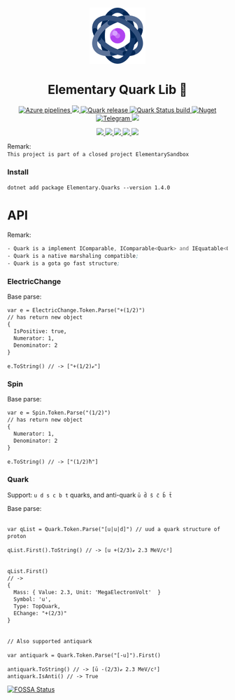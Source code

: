 <!-- Logo -->
<p align="center">
  <a href="#">
    <img height="128" width="128" src="https://raw.githubusercontent.com/0xF6/Quark/master/icon/icon.png">
  </a>
</p>

<!-- Name -->
<h1 align="center">
  Elementary Quark Lib 🔅
</h1>
<p align="center">
  <a href="#">
    <img alt="Azure pipelines" src="https://dev.azure.com/0xF6/Quark/_apis/build/status/0xF6.Quark?branchName=master">
    <img alr="MIT License" src="http://img.shields.io/:license-MIT-blue.svg">
    <img alt="Quark release" src="https://img.shields.io/github/release/0xF6/Quark.svg">
    <img alt="Quark Status build" src="https://github.com/ElementaryStudio/Quark/workflows/.NET%20Core%20CI/badge.svg">
  </a>
  <a href="https://www.nuget.org/packages/Elementary.Quarks/">
    <img alt="Nuget" src="https://img.shields.io/nuget/v/Elementary.Quarks.svg?color=%23884499">
  </a>
  <a href="https://t.me/ivysola">
    <img alt="Telegram" src="https://img.shields.io/badge/Ask%20Me-Anything-1f425f.svg">
  </a>
<a href="https://app.fossa.io/projects/git%2Bgithub.com%2FElementaryStudio%2FQuark?ref=badge_shield" alt="FOSSA Status"><img src="https://app.fossa.io/api/projects/git%2Bgithub.com%2FElementaryStudio%2FQuark.svg?type=shield"/></a>
</p>
<p align="center">
  <a href="#">
    <img src="https://forthebadge.com/images/badges/made-with-c-sharp.svg">
    <img src="https://forthebadge.com/images/badges/designed-in-ms-paint.svg">
    <img src="https://forthebadge.com/images/badges/ages-18.svg">
    <img src="https://ForTheBadge.com/images/badges/winter-is-coming.svg">
    <img src="https://forthebadge.com/images/badges/gluten-free.svg">
  </a>
</p>


Remark:       
  `This project is part of a closed project ElementarySandbox`    


### Install   
`dotnet add package Elementary.Quarks --version 1.4.0`


# API

Remark: 
```asm
- Quark is a implement IComparable, IComparable<Quark> and IEquatable<Quark> interface;
- Quark is a native marshaling compatible;
- Quark is a gota go fast structure;
```


### ElectricChange

Base parse:
```CSharp
var e = ElectricChange.Token.Parse("+(1/2)") 
// has return new object
{
  IsPositive: true,
  Numerator: 1,
  Denominator: 2
}

e.ToString() // -> ["+(1/2)ℯ"]
```

### Spin

Base parse:
```CSharp
var e = Spin.Token.Parse("(1/2)") 
// has return new object
{
  Numerator: 1,
  Denominator: 2
}

e.ToString() // -> ["(1/2)ħ"]
```

### Quark


Support: `u d s c b t` quarks, and anti-quark `ū d̄ s̄ c̄ b̄ t̄`

Base parse:
```CSharp

var qList = Quark.Token.Parse("[u|u|d]") // uud a quark structure of proton

qList.First().ToString() // -> [u +(2/3)ℯ 2.3 MeV/c²]


qList.First()
// ->
{
  Mass: { Value: 2.3, Unit: 'MegaElectronVolt'  }
  Symbol: 'u',
  Type: TopQuark,
  EChange: "+(2/3)"
}


// Also supported antiquark

var antiquark = Quark.Token.Parse("[-u]").First()

antiquark.ToString() // -> [ū -(2/3)ℯ 2.3 MeV/c²]
antiquark.IsAnti() // -> True
```




[![FOSSA Status](https://app.fossa.io/api/projects/git%2Bgithub.com%2FElementaryStudio%2FQuark.svg?type=large)](https://app.fossa.io/projects/git%2Bgithub.com%2FElementaryStudio%2FQuark?ref=badge_large)
